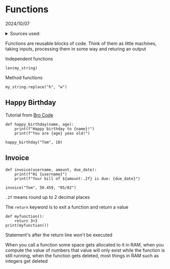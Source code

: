 # Functions

2024/10/07

<details><summary>Sources used:</summary>
[Bro Code](https://youtu.be/89cGQjB5R4M?si=EIjztJPrvIBNdDoB), [Xah Lee](http://xahlee.info/python/function_def.html), [Makers Academy, Intro-To-Python](https://github.com/makersacademy/intro-to-python/blob/main/011_identity.py)
</details>

Functions are reusable blocks of code. Think of them as little machines, taking inputs, processing them in some way and returing an output

Independent functions

    len(my_string)

Method functions

    my_string.replace("h", "w")

## Happy Birthday

Tutorial from [Bro Code](https://youtu.be/89cGQjB5R4M?si=EIjztJPrvIBNdDoB)

	def happy_birthday(name, age):
		print(f"Happy birthday to {name}!")
		print(f"You are {age} yeas old!")

	happy_birthday("Tom", 10)

## Invoice

	def invoice(username, amount, due_date):
		print(f"Hi {username}")
		print(f"Your bill of ${amount:.2f} is due: {due_date}")

	invoice("Tom", 50.459, "05/02")

`.2f` means round up to 2 decimal places

The `return` keyword is to exit a function and return a value

    def myfunction():
        return 3+3
    print(myfunction())

Statement's after the return line won't be executed

When you call a function some space gets allocated to it in RAM, when you compute the value of numbers that value will only exist while the function is still running, when the function gets deleted, most things in RAM such as integers get deleted

